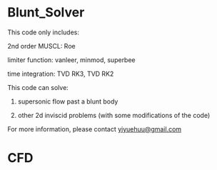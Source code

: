 # Blunt_Solver

This code only includes:

2nd order MUSCL: Roe

limiter function: vanleer, minmod, superbee

time integration: TVD RK3, TVD RK2

This code can solve: 

1. supersonic flow past a blunt body

2. other 2d inviscid problems (with some modifications of the code)


For more information, please contact yiyuehuu@gmail.com
# CFD
